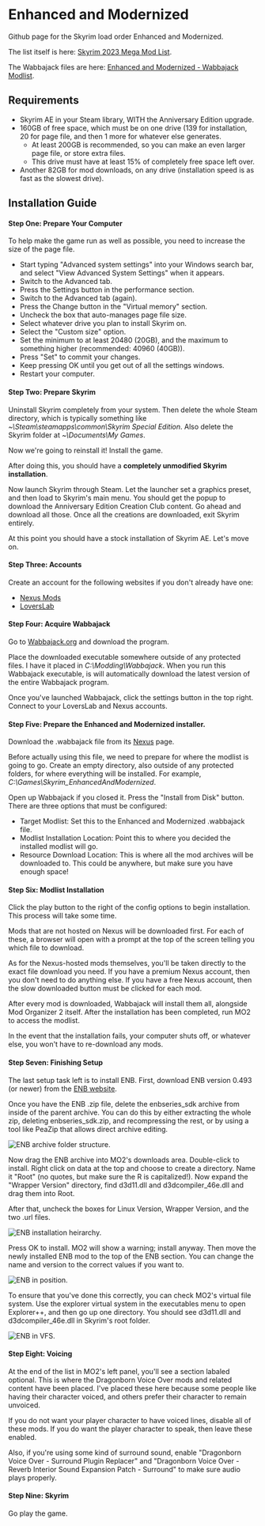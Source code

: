 # Enhanced and Modernized
Github page for the Skyrim load order Enhanced and Modernized.

The list itself is here: [Skyrim 2023 Mega Mod List](https://www.nexusmods.com/skyrimspecialedition/mods/82863).

The Wabbajack files are here: [Enhanced and Modernized - Wabbajack Modlist](https://www.nexusmods.com/skyrimspecialedition/mods/93277).

## Requirements

- Skyrim AE in your Steam library, WITH the Anniversary Edition upgrade.
- 160GB of free space, which must be on one drive (139 for installation, 20 for page file, and then 1 more for whatever else generates.
  - At least 200GB is recommended, so you can make an even larger page file, or store extra files.
  - This drive must have at least 15% of completely free space left over.
- Another 82GB for mod downloads, on any drive (installation speed is as fast as the slowest drive).

## Installation Guide

#### Step One: Prepare Your Computer
To help make the game run as well as possible, you need to increase the size of the page file.

- Start typing "Advanced system settings" into your Windows search bar, and select "View Advanced System Settings" when it appears.
- Switch to the Advanced tab.
- Press the Settings button in the performance section.
- Switch to the Advanced tab (again).
- Press the Change button in the "Virtual memory" section.
- Uncheck the box that auto-manages page file size.
- Select whatever drive you plan to install Skyrim on.
- Select the "Custom size" option.
- Set the minimum to at least 20480 (20GB), and the maximum to something higher (recommended: 40960 (40GB)).
- Press "Set" to commit your changes.
- Keep pressing OK until you get out of all the settings windows.
- Restart your computer.

#### Step Two: Prepare Skyrim
Uninstall Skyrim completely from your system. Then delete the whole Steam directory, which is typically something like *~\Steam\steamapps\common\Skyrim Special Edition*. Also delete the Skyrim folder at *~\Documents\My Games*.

Now we're going to reinstall it! Install the game.

After doing this, you should have a **completely unmodified Skyrim installation**.

Now launch Skyrim through Steam. Let the launcher set a graphics preset, and then load to Skyrim's main menu. You should get the popup to download the Anniversary Edition Creation Club content. Go ahead and download all those. Once all the creations are downloaded, exit Skyrim entirely.

At this point you should have a stock installation of Skyrim AE.
Let's move on.

#### Step Three: Accounts
Create an account for the following websites if you don't already have one:
- [Nexus Mods](https://www.nexusmods.com/)
- [LoversLab](https://www.loverslab.com/)

#### Step Four: Acquire Wabbajack
Go to [Wabbajack.org](https://www.wabbajack.org/) and download the program.

Place the downloaded executable somewhere outside of any protected files. I have it placed in *C:\Modding\Wabbajack*. When you run this Wabbajack executable, is will automatically download the latest version of the entire Wabbajack program.

Once you've launched Wabbajack, click the settings button in the top right. Connect to your LoversLab and Nexus accounts.

#### Step Five: Prepare the Enhanced and Modernized installer.
Download the .wabbajack file from its [Nexus](https://www.nexusmods.com/skyrimspecialedition/mods/93277) page.

Before actually using this file, we need to prepare for where the modlist is going to go.
Create an empty directory, also outside of any protected folders, for where everything will be installed. For example, *C:\Games\Skyrim_EnhancedAndModernized*.

Open up Wabbajack if you closed it. Press the "Install from Disk" button. There are three options that must be configured:
- Target Modlist: Set this to the Enhanced and Modernized .wabbajack file.
- Modlist Installation Location: Point this to where you decided the installed modlist will go.
- Resource Download Location: This is where all the mod archives will be downloaded to. This could be anywhere, but make sure you have enough space!

#### Step Six: Modlist Installation
Click the play button to the right of the config options to begin installation. This process will take some time.

Mods that are not hosted on Nexus will be downloaded first. For each of these, a browser will open with a prompt at the top of the screen telling you which file to download.

As for the Nexus-hosted mods themselves, you'll be taken directly to the exact file download you need. If you have a premium Nexus account, then you don't need to do anything else. If you have a free Nexus account, then the slow downloaded button must be clicked for each mod.

After every mod is downloaded, Wabbajack will install them all, alongside Mod Organizer 2 itself. After the installation has been completed, run MO2 to access the modlist.

In the event that the installation fails, your computer shuts off, or whatever else, you won't have to re-download any mods.

#### Step Seven: Finishing Setup
The last setup task left is to install ENB.
First, download ENB version 0.493 (or newer) from the [ENB website](http://enbdev.com/download_mod_tesskyrimse.html).

Once you have the ENB .zip file, delete the enbseries_sdk archive from inside of the parent archive. You can do this by either extracting the whole zip, deleting enbseries_sdk.zip, and recompressing the rest, or by using a tool like PeaZip that allows direct archive editing.

![ENB archive folder structure.](/enb_zip.PNG)

Now drag the ENB archive into MO2's downloads area. Double-click to install. Right click on data at the top and choose to create a directory. Name it "Root" (no quotes, but make sure the R is capitalized!). Now expand the "Wrapper Version" directory, find d3d11.dll and d3dcompiler_46e.dll and drag them into Root.

After that, uncheck the boxes for Linux Version, Wrapper Version, and the two .url files.

![ENB installation heirarchy.](enb_dirs.PNG)

Press OK to install. MO2 will show a warning; install anyway. Then move the newly installed ENB mod to the top of the ENB section. You can change the name and version to the correct values if you want to.

![ENB in position.](enb_placed.PNG)

To ensure that you've done this correctly, you can check MO2's virtual file system. Use the explorer virtual system in the executables menu to open Explorer++, and then go up one directory. You should see d3d11.dll and d3dcompiler_46e.dll in Skyrim's root folder.

![ENB in VFS.](enb_virt.PNG)

#### Step Eight: Voicing

At the end of the list in MO2's left panel, you'll see a section labaled optional. This is where the Dragonborn Voice Over mods and related content have been placed. I've placed these here because some people like having their character voiced, and others prefer their character to remain unvoiced.
  
If you do not want your player character to have voiced lines, disable all of these mods. If you do want the player character to speak, then leave these enabled.
  
Also, if you're using some kind of surround sound, enable "Dragonborn Voice Over - Surround Plugin Replacer" and "Dragonborn Voice Over - Reverb Interior Sound Expansion Patch - Surround" to make sure audio plays properly.
  
#### Step Nine: Skyrim
  
Go play the game.

